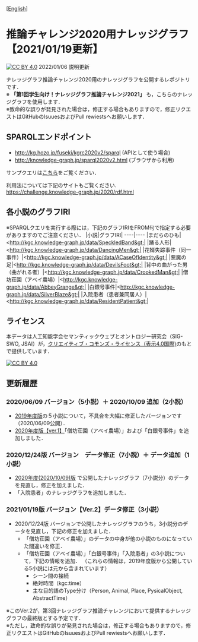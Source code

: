 [[English](README.md)]
# 推論チャレンジ2020用ナレッジグラフ【2021/01/19更新】 
[![CC BY 4.0][cc-by-shield]][cc-by] 2022/01/06 説明更新  

ナレッジグラフ推論チャレンジ2020用のナレッジグラフを公開するレポジトリです．  
※ **「第1回学生向け！ナレッジグラフ推論チャレンジ2021」** も，こちらのナレッジグラフを使用します．  
※致命的な誤りが発見された場合は，修正する場合もありますので，修正リクエストはGitHubのIsuuesおよびPull rewiestsへお願いします．  

## SPARQLエンドポイント
- http://kg.hozo.jp/fuseki/kgrc2020v2/sparql (APIとして使う場合)
- http://knowledge-graph.jp/sparql2020v2.html (ブラウザから利用)  

サンプクエリは[こちら](SampleSPARQL.md)をご覧ください．  
  
利用法については下記のサイトもご覧ください.  
https://challenge.knowledge-graph.jp/2020/rdf.html

## 各小説のグラフIRI 
※SPARQLクエリを実行する際には，下記のグラフIRIをFROM句で指定する必要がありますのでご注意ください．
|小説|グラフIRI|
----|----
|まだらのひも|&lt;http://kgc.knowledge-graph.jp/data/SpeckledBand&gt;|
|踊る人形|&lt;http://kgc.knowledge-graph.jp/data/DancingMen&gt;|
|花婿失踪事件（同一事件）|&lt;http://kgc.knowledge-graph.jp/data/ACaseOfIdentity&gt;|
|悪魔の足|&lt;http://kgc.knowledge-graph.jp/data/DevilsFoot&gt;|
|背中の曲がった男（曲がれる者）|&lt;http://kgc.knowledge-graph.jp/data/CrookedMan&gt;|
|僧坊荘園（アベイ農場）|&lt;http://kgc.knowledge-graph.jp/data/AbbeyGrange&gt;|
|白銀号事件|&lt;http://kgc.knowledge-graph.jp/data/SilverBlaze&gt;|
|入院患者（患者兼同居人）|&lt;http://kgc.knowledge-graph.jp/data/ResidentPatient&gt;|




## ライセンス
本データは人工知能学会セマンティックウェブとオントロジー研究会（SIG-SWO, JSAI）が，[クリエイティブ・コモンズ・ライセンス（表示4.0国際)](https://creativecommons.org/licenses/by/4.0/)のもとで提供しています．

[![CC BY 4.0][cc-by-image]][cc-by]

[cc-by]: http://creativecommons.org/licenses/by/4.0/
[cc-by-image]: https://i.creativecommons.org/l/by/4.0/88x31.png
[cc-by-shield]: https://img.shields.io/badge/License-CC%20BY%204.0-lightgrey.svg

## 更新履歴
### 2020/06/09 バージョン（5小説）＋ 2020/10/09 追加（2小説）  
- [2019年度版](https://github.com/KnowledgeGraphJapan/Challenge/tree/master/rdf/2019)の５小説について，不具合を大幅に修正したバージョンです（2020/06/09公開）．  
- [2020年度版【ver.1】](https://github.com/KnowledgeGraphJapan/KGRC-RDF/tree/master/2020)「僧坊荘園（アベイ農場）」および「白銀号事件」を追加しました．  

### 2020/12/24版 バージョン　データ修正（7小説）＋ データ追加（1小説）  
- [2020年度(2020/10/09)版](https://github.com/KnowledgeGraphJapan/KGRC-RDF/tree/master/2020) で公開したナレッジグラフ（7小説分）のデータを見直し，修正を加えました．  
- 「入院患者」のナレッジグラフを追加しました．  

### 2021/01/19版 バージョン【Ver.2】データ修正（3小説）  
- 2020/12/24版 バージョンで公開したナレッジグラフのうち，3小説分のデータを見直し，下記の修正を加えました．  
  - 「僧坊荘園（アベイ農場）」のデータの中身が他の小説のものになっていた間違いを修正．
  - 「僧坊荘園（アベイ農場）」「白銀号事件」「入院患者」の3小説について，下記の情報を追加．
    （これらの情報は，2019年度版から公開している5小説には元から含まれています）
    - シーン間の接続
    - 絶対時間（kgc:time）
    - 主な目的語のType分け（Person, Animal, Place, PysicalObject, AbstractTime）  
   
※このVer.2が，第3回ナレッジグラフ推論チャレンジにおいて提供するナレッジグラフの最終版とする予定です．   
※ただし，致命的な誤りが発見された場合は，修正する場合もありますので，修正リクエストはGitHubのIsuuesおよびPull rewiestsへお願いします．
